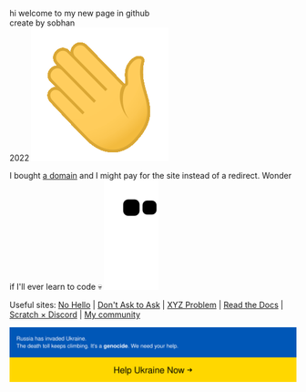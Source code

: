 hi welcome to my new page in github <br>
create by sobhan <br>
2022
<img src="wave.gif" alt="">



 
I bought [a domain](https://xan.lol) and I might pay for the site instead of a redirect. Wonder if I'll ever learn to code 💀
[![Snake animation](https://raw.githubusercontent.com/devxan/devxan/output/github-contribution-grid-snake.svg)](https://github.com/Platane/snk)

Useful sites: [No Hello](https://nohello.net) | [Don't Ask to Ask](https://dontasktoask.com) | [XYZ Problem](https://xyproblem.info/) | [Read the Docs](https://readthedocs.vercel.app) | [Scratch × Discord](https://scratch.xan.lol) | [My community](https://discord.xan.lol/)

[![Stand With Ukraine](https://raw.githubusercontent.com/vshymanskyy/StandWithUkraine/main/banner2-direct.svg)](https://stand-with-ukraine.pp.ua/)
